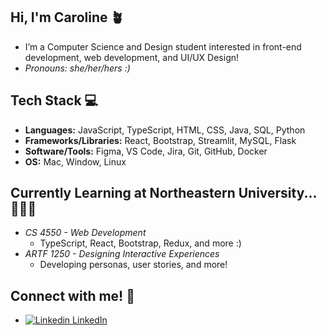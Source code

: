 ## Hi, I'm Caroline 🪴
- I’m a Computer Science and Design student interested in front-end development, web development, and UI/UX Design!
- *Pronouns: she/her/hers :)*

## Tech Stack 💻
- **Languages:** JavaScript, TypeScript, HTML, CSS, Java, SQL, Python
- **Frameworks/Libraries:** React, Bootstrap, Streamlit, MySQL, Flask
- **Software/Tools:** Figma, VS Code, Jira, Git, GitHub, Docker
- **OS:** Mac, Window, Linux

## Currently Learning at Northeastern University... 👩🏻‍💻
- *CS 4550 - Web Development*
    - TypeScript, React, Bootstrap, Redux, and more :) 
- *ARTF 1250 - Designing Interactive Experiences*
    - Developing personas, user stories, and more!  

## Connect with me! 🧩
- [![Linkedin](https://i.sstatic.net/gVE0j.png) LinkedIn](https://www.linkedin.com/in/caroline-t-pham/)
&nbsp;



